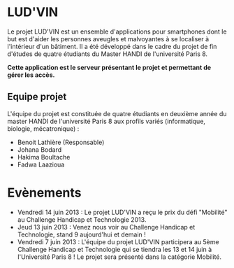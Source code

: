 # LUD'VIN 

Le projet LUD'VIN est un ensemble d'applications pour smartphones dont le but est d'aider les personnes aveugles et malvoyantes à se localiser à l'intérieur d'un bâtiment. Il a été développé dans le cadre du projet de fin d'études de quatre étudiants du Master HANDI de l'université Paris 8.

**Cette application est le serveur présentant le projet et permettant de gérer les accès.**

## Equipe projet 

L'équipe du projet est constituée de quatre étudiants en deuxième année du master HANDI de l'université Paris 8 aux profils variés (informatique, biologie, mécatronique) :

* Benoit Lathière (Responsable)
* Johana Bodard
* Hakima Boultache
* Fadwa Laazioua


# Evènements

* Vendredi 14 juin 2013 : Le projet LUD'VIN a reçu le prix du défi "Mobilité" au Challenge Handicap et Technologie 2013.
* Jeud 13 juin 2013 : Venez nous voir au Challenge Handicap et Technologie, stand 9 aujourd'hui et demain !
* Vendredi 7 juin 2013 : L'équipe du projet LUD'VIN participera au 5ème Challenge Handicap et Technologie qui se tiendra les 13 et 14 juin à l'Université Paris 8 ! Le projet sera présenté dans la catégorie Mobilité.

